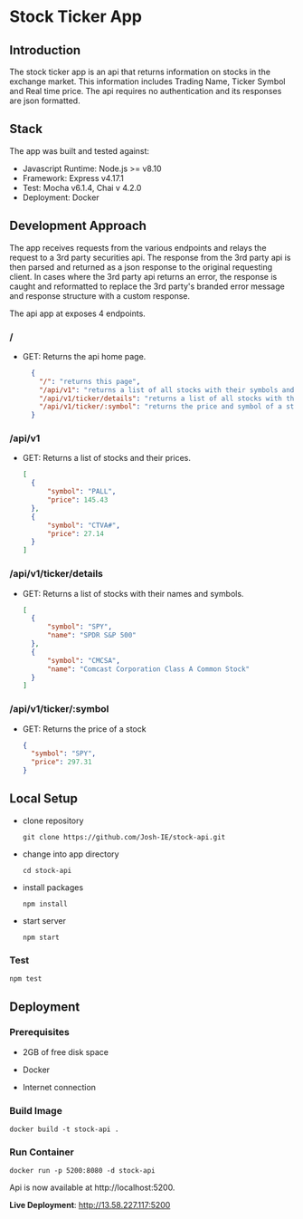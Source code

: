 # Stock Ticker App

## Introduction

The stock ticker app is an api that returns information on stocks in the exchange market. This information includes Trading Name, Ticker Symbol and Real time price. The api requires no authentication and its responses are json formatted.

## Stack

The app was built and tested against:

* Javascript Runtime: Node.js >= v8.10
* Framework: Express v4.17.1
* Test: Mocha v6.1.4, Chai v 4.2.0
* Deployment: Docker

## Development Approach

The app receives requests from the various endpoints and relays the request to a 3rd party securities api. The response from the 3rd party api is then parsed and returned as a json response to the original requesting client.
In cases where the 3rd party api returns an error, the response is caught and reformatted to replace the 3rd party's branded error message and response structure with a custom response.

The api app at exposes 4 endpoints.

### /

* GET: Returns the api home page.

  ```json
    {
      "/": "returns this page",
      "/api/v1": "returns a list of all stocks with their symbols and prices",
      "/api/v1/ticker/details": "returns a list of all stocks with their names and symbols",
      "/api/v1/ticker/:symbol": "returns the price and symbol of a stock"
    }
    ```

### /api/v1

* GET: Returns a list of stocks and their prices.

  ```json
  [
    {
        "symbol": "PALL",
        "price": 145.43
    },
    {
        "symbol": "CTVA#",
        "price": 27.14
    }
  ]
  ```

### /api/v1/ticker/details

* GET: Returns a list of stocks with their names and symbols.

  ```json
  [
    {
        "symbol": "SPY",
        "name": "SPDR S&P 500"
    },
    {
        "symbol": "CMCSA",
        "name": "Comcast Corporation Class A Common Stock"
    }
  ]
  ```

### /api/v1/ticker/:symbol

* GET: Returns the price of a stock

  ```json
  {
    "symbol": "SPY",
    "price": 297.31
  }
  ```

## Local Setup

* clone repository

  ```git clone https://github.com/Josh-IE/stock-api.git```

* change into app directory

  ```cd stock-api```

* install packages

  ```npm install```

* start server

  ```npm start```

### Test

  ```npm test```

## Deployment

### Prerequisites

* 2GB of free disk space

* Docker

* Internet connection

### Build Image

  ```docker build -t stock-api .```

### Run Container

  ```docker run -p 5200:8080 -d stock-api```

Api is now available at http://localhost:5200.

**Live Deployment**: http://13.58.227.117:5200
